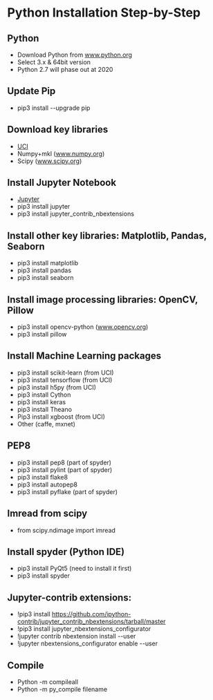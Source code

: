 # Python Installation Step-by-Step

## Python
- Download Python from www.python.org
- Select 3.x & 64bit version
- Python 2.7 will phase out at 2020

## Update Pip
- pip3 install --upgrade pip

## Download key libraries
- [UCI](http://www.lfd.uci.edu/~gohlke/pythonlibs/)
- Numpy+mkl (www.numpy.org)
- Scipy (www.scipy.org)

## Install Jupyter Notebook
- [Jupyter](www.jupyter.org)
- pip3 install jupyter
- pip3 install jupyter_contrib_nbextensions

## Install other key libraries: Matplotlib, Pandas, Seaborn
- pip3 install matplotlib
- pip3 install pandas
- pip3 install seaborn
## Install image processing libraries: OpenCV, Pillow
- pip3 install opencv-python (www.opencv.org)
- pip3 install pillow
## Install Machine Learning packages
- pip3 install scikit-learn (from UCI)
- pip3 install tensorflow (from UCI)
- pip3 install h5py (from UCI)
- pip3 install Cython
- pip3 install keras
- pip3 install Theano
- Pip3 install xgboost (from UCI)
- Other (caffe, mxnet)
## PEP8
- pip3 install pep8 (part of spyder)
- pip3 install pylint (part of spyder)
- pip3 install flake8
- pip3 install autopep8
- pip3 install pyflake (part of spyder)
## Imread from scipy
- from scipy.ndimage import imread
## Install spyder (Python IDE)
- pip3 install PyQt5 (need to install it first)
- pip3 install spyder
## Jupyter-contrib extensions:
- !pip3 install https://github.com/ipython-contrib/jupyter_contrib_nbextensions/tarball/master
- !pip3 install jupyter_nbextensions_configurator
- !jupyter contrib nbextension install --user
- !jupyter nbextensions_configurator enable --user
## Compile
- Python -m compileall
- Python -m py_compile filename
